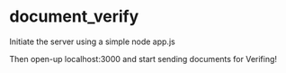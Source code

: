 # document_verify

Initiate the server using a simple node app.js

Then open-up localhost:3000 and start sending documents for Verifing!
